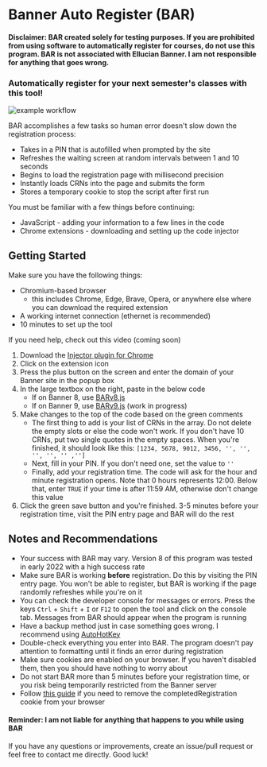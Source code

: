 # Banner Auto Register (BAR)
#### Disclaimer: BAR created solely for testing purposes. If you are prohibited from using software to automatically register for courses, do not use this program. BAR is not associated with Ellucian Banner. I am not responsible for anything that goes wrong.

### Automatically register for your next semester's classes with this tool!
![example workflow](https://github.com/cm090/banner-auto-register/actions/workflows/codeql-analysis.yml/badge.svg)

BAR accomplishes a few tasks so human error doesn't slow down the registration process:
- Takes in a PIN that is autofilled when prompted by the site
- Refreshes the waiting screen at random intervals between 1 and 10 seconds
- Begins to load the registration page with millisecond precision
- Instantly loads CRNs into the page and submits the form
- Stores a temporary cookie to stop the script after first run

You must be familiar with a few things before continuing:
- JavaScript - adding your information to a few lines in the code
- Chrome extensions - downloading and setting up the code injector

## Getting Started
Make sure you have the following things:
- Chromium-based browser
  - this includes Chrome, Edge, Brave, Opera, or anywhere else where you can download the required extension
- A working internet connection (ethernet is recommended)
- 10 minutes to set up the tool

If you need help, check out this video (coming soon)

1. Download the <a href="https://chrome.google.com/webstore/detail/injector/bfdonckegflhbiamlmidciapolfccmmb" target="_blank">Injector plugin for Chrome</a>
2. Click on the extension icon
3. Press the plus button on the screen and enter the domain of your Banner site in the popup box
4. In the large textbox on the right, paste in the below code
   - If on Banner 8, use <a href="https://github.com/cm090/banner-auto-register/blob/main/BARv8.js" target="_blank">BARv8.js</a>
   - If on Banner 9, use <a href="https://github.com/cm090/banner-auto-register/blob/main/BARv9.js" target="_blank">BARv9.js</a> (work in progress)
5. Make changes to the top of the code based on the green comments
   - The first thing to add is your list of CRNs in the array. Do not delete the empty slots or else the code won't work. If you don't have 10 CRNs, put two single quotes in the empty spaces. When you're finished, it should look like this: `[1234, 5678, 9012, 3456, '', '', '', '', '' ,'']`
   - Next, fill in your PIN. If you don't need one, set the value to `''`
   - Finally, add your registration time. The code will ask for the hour and minute registration opens. Note that 0 hours represents 12:00. Below that, enter `TRUE` if your time is after 11:59 AM, otherwise don't change this value
6. Click the green save button and you're finished. 3-5 minutes before your registration time, visit the PIN entry page and BAR will do the rest

## Notes and Recommendations
- Your success with BAR may vary. Version 8 of this program was tested in early 2022 with a high success rate
- Make sure BAR is working **before** registration. Do this by visiting the PIN entry page. You won't be able to register, but BAR is working if the page randomly refreshes while you're on it
- You can check the developer console for messages or errors. Press the keys `Ctrl` + `Shift` + `I` or `F12` to open the tool and click on the console tab. Messages from BAR should appear when the program is running
- Have a backup method just in case something goes wrong. I recommend using <a href="https://autohotkey.com" target="_blank">AutoHotKey</a>
- Double-check everything you enter into BAR. The program doesn't pay attention to formatting until it finds an error during registration
- Make sure cookies are enabled on your browser. If you haven't disabled them, then you should have nothing to worry about
- Do not start BAR more than 5 minutes before your registration time, or you risk being temporarily restricted from the Banner server
- Follow [this guide](https://github.com/cm090/banner-auto-register/blob/main/remove-cookies.md) if you need to remove the completedRegistration cookie from your browser

#### Reminder: I am not liable for anything that happens to you while using BAR

If you have any questions or improvements, create an issue/pull request or feel free to contact me directly. Good luck!
